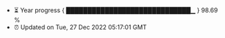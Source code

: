 - ⏳ Year progress { █████████████████████████████▁ } 98.69 %
- ⏰ Updated on Tue, 27 Dec 2022 05:17:01 GMT

